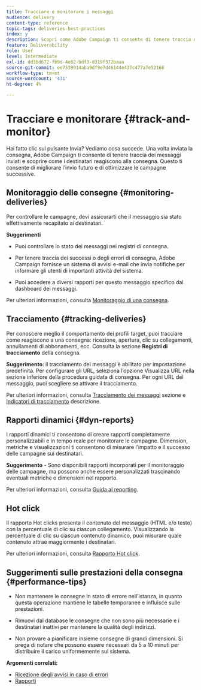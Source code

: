 ```yaml
---
title: Tracciare e monitorare i messaggi
audience: delivery
content-type: reference
topic-tags: deliveries-best-practices
index: y
description: Scopri come Adobe Campaign ti consente di tenere traccia dei messaggi inviati e scoprire come i destinatari reagiscono alla consegna
feature: Deliverability
role: User
level: Intermediate
exl-id: dd3bd672-fb9d-4e82-bdf3-d319f372baaa
source-git-commit: ee7539914aba9df9e7d46144e437c477a7e52168
workflow-type: tm+mt
source-wordcount: '431'
ht-degree: 4%

---
```


# Tracciare e monitorare {#track-and-monitor}

Hai fatto clic sul pulsante Invia? Vediamo cosa succede. Una volta inviata la consegna, Adobe Campaign ti consente di tenere traccia dei messaggi inviati e scoprire come i destinatari reagiscono alla consegna. Questo ti consente di migliorare l’invio futuro e di ottimizzare le campagne successive.

## Monitoraggio delle consegne {#monitoring-deliveries}

Per controllare le campagne, devi assicurarti che il messaggio sia stato effettivamente recapitato ai destinatari.

**Suggerimenti**

* Puoi controllare lo stato dei messaggi nei registri di consegna.

* Per tenere traccia dei successi o degli errori di consegna, Adobe Campaign fornisce un sistema di avvisi e-mail che invia notifiche per informare gli utenti di importanti attività del sistema.

* Puoi accedere a diversi rapporti per questo messaggio specifico dal dashboard dei messaggi.

Per ulteriori informazioni, consulta [Monitoraggio di una consegna](../../sending/using/monitoring-a-delivery.md).

## Tracciamento {#tracking-deliveries}

Per conoscere meglio il comportamento dei profili target, puoi tracciare come reagiscono a una consegna: ricezione, apertura, clic su collegamenti, annullamenti di abbonamenti, ecc. Consulta la sezione **Registri di tracciamento** della consegna.

**Suggerimento**: il tracciamento dei messaggi è abilitato per impostazione predefinita. Per configurare gli URL, seleziona l’opzione Visualizza URL nella sezione inferiore della procedura guidata di consegna. Per ogni URL del messaggio, puoi scegliere se attivare il tracciamento.

Per ulteriori informazioni, consulta [Tracciamento dei messaggi](../../sending/using/tracking-messages.md) sezione e [Indicatori di tracciamento](../../reporting/using/tracking-indicators.md) descrizione.

## Rapporti dinamici {#dyn-reports}

I rapporti dinamici ti consentono di creare rapporti completamente personalizzabili e in tempo reale per monitorare le campagne. Dimension, metriche e visualizzazioni ti consentono di misurare l’impatto e il successo delle campagne sui destinatari.

**Suggerimento** - Sono disponibili rapporti incorporati per il monitoraggio delle campagne, ma possono anche essere personalizzati trascinando eventuali metriche o dimensioni nel rapporto.

Per ulteriori informazioni, consulta [Guida al reporting](../../reporting/using/about-dynamic-reports.md).

## Hot click

Il rapporto Hot clicks presenta il contenuto del messaggio (HTML e/o testo) con la percentuale di clic su ciascun collegamento. Visualizzando la percentuale di clic su ciascun contenuto dinamico, puoi misurare quale contenuto attrae maggiormente i destinatari.

Per ulteriori informazioni, consulta [Rapporto Hot click](../../reporting/using/hot-clicks.md).

## Suggerimenti sulle prestazioni della consegna {#performance-tips}

* Non mantenere le consegne in stato di errore nell’istanza, in quanto questa operazione mantiene le tabelle temporanee e influisce sulle prestazioni.

* Rimuovi dal database le consegne che non sono più necessarie e i destinatari inattivi per mantenere la qualità degli indirizzi.

* Non provare a pianificare insieme consegne di grandi dimensioni. Si prega di notare che possono essere necessari da 5 a 10 minuti per distribuire il carico uniformemente sul sistema.

**Argomenti correlati:**

* [Ricezione degli avvisi in caso di errori](../../sending/using/receiving-alerts-when-failures-happen.md)
* [Rapporti](../../reporting/using/about-dynamic-reports.md)
